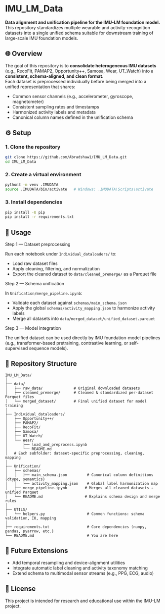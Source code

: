 # IMU_LM_Data

**Data alignment and unification pipeline for the IMU-LM foundation model.**  
This repository standardizes multiple wearable and activity-recognition datasets into a single unified schema suitable for downstream training of large-scale IMU foundation models.

## 🌐 Overview

The goal of this repository is to **consolidate heterogeneous IMU datasets** (e.g., RecoFit, PAMAP2, Opportunity++, Samosa, Wear, UT_Watch) into a **consistent, schema-aligned, and clean format**.  
Each dataset is preprocessed individually before being merged into a unified representation that shares:

- Common sensor channels (e.g., accelerometer, gyroscope, magnetometer)
- Consistent sampling rates and timestamps
- Harmonized activity labels and metadata
- Canonical column names defined in the unification schema

## ⚙️ Setup

### 1. Clone the repository

```bash
git clone https://github.com/Abradshaw1/IMU_LM_Data.git
cd IMU_LM_Data
```

### 2. Create a virtual environment

```bash
python3 -m venv .IMUDATA
source .IMUDATA/bin/activate   # Windows: .IMUDATA\Scripts\activate
```

### 3. Install dependencies

```bash
pip install -U pip
pip install -r requirements.txt
```

## 🚀 Usage

Step 1 — Dataset preprocessing

Run each notebook under `Individual_dataloaders/` to:

- Load raw dataset files
- Apply cleaning, filtering, and normalization
- Export the cleaned dataset to `data/cleaned_premerge/` as a Parquet file

Step 2 — Schema unification

In `Unification/merge_pipeline.ipynb`:

- Validate each dataset against `schemas/main_schema.json`
- Apply the global `schemas/activity_mapping.json` to harmonize activity labels
- Merge all datasets into `data/merged_dataset/unified_dataset.parquet`

Step 3 — Model integration

The unified dataset can be used directly by IMU foundation-model pipelines (e.g., transformer-based pretraining, contrastive learning, or self-supervised sequence models).

## 🧱 Repository Structure

```
IMU_LM_Data/
│
├── data/
│   ├── raw_data/              # Original downloaded datasets
│   ├── cleaned_premerge/      # Cleaned & standardized per-dataset Parquet files
│   └── merged_dataset/        # Final unified dataset for model training
│
├── Individual_dataloaders/
│   ├── Opportunity++/
│   ├── PAMAP2/
│   ├── RecoFit/
│   ├── Samosa/
│   ├── UT_Watch/
│   └── Wear/
│       ├── load_and_preprocess.ipynb
│       └── README.md
│   # Each subfolder: dataset-specific preprocessing, cleaning, mapping
│
├── Unification/
│   ├── schemas/
│   │   ├── main_schema.json         # Canonical column definitions (dtype, semantics)
│   │   └── activity_mapping.json    # Global label harmonization map
│   ├── merge_pipeline.ipynb        # Merges all cleaned datasets → unified Parquet
│   └── README.md                   # Explains schema design and merge rules
│
├── UTILS/
│   └── helpers.py                   # Common functions: schema validation, IO, mapping
│
├── requirements.txt                 # Core dependencies (numpy, pandas, pyarrow, etc.)
└── README.md                        # You are here
```

## 🧠 Future Extensions

- Add temporal resampling and device-alignment utilities
- Integrate automatic label cleaning and activity taxonomy matching
- Extend schema to multimodal sensor streams (e.g., PPG, ECG, audio)

## 📄 License

This project is intended for research and educational use within the IMU-LM project.
